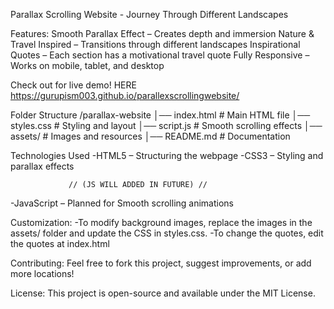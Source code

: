 Parallax Scrolling Website - Journey Through Different Landscapes

Features:
Smooth Parallax Effect – Creates depth and immersion
Nature & Travel Inspired – Transitions through different landscapes
Inspirational Quotes – Each section has a motivational travel quote
Fully Responsive – Works on mobile, tablet, and desktop

Check out for live demo! 
HERE   https://gurupism003.github.io/parallexscrollingwebsite/

Folder Structure
/parallax-website
│── index.html        # Main HTML file
│── styles.css        # Styling and layout
│── script.js         # Smooth scrolling effects
│── assets/           # Images and resources
│── README.md         # Documentation

 Technologies Used
  -HTML5 – Structuring the webpage
  -CSS3 – Styling and parallax effects
  
                 // (JS WILL ADDED IN FUTURE) //
                 
  -JavaScript – Planned for Smooth scrolling animations  

Customization:
  -To modify background images, replace the images in the assets/ folder and update the CSS in styles.css.
  -To change the quotes, edit the quotes at index.html

Contributing:
Feel free to fork this project, suggest improvements, or add more locations!

License:
This project is open-source and available under the MIT License.
